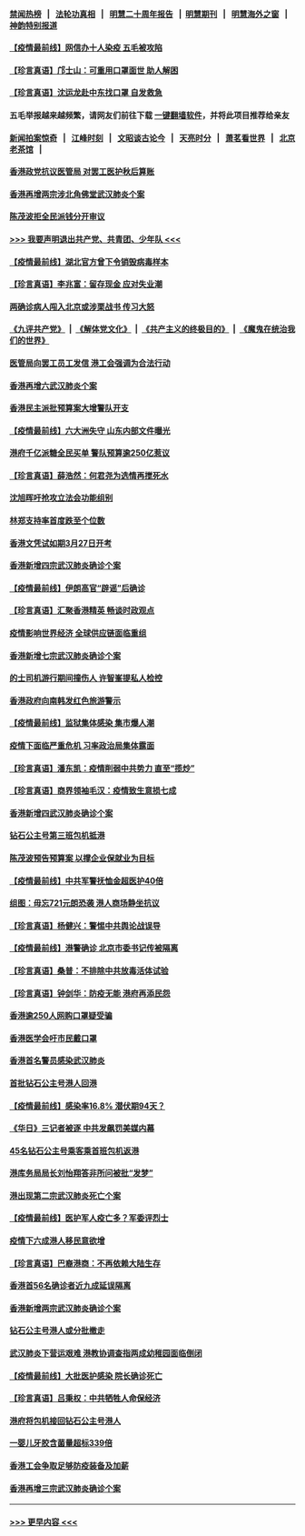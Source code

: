 #### [禁闻热榜](热点新闻.md?=0)  &nbsp;&nbsp;|&nbsp;&nbsp; [法轮功真相](https://github.com/gfw-breaker/truth/blob/master/README.md?=0) &nbsp;&nbsp;|&nbsp;&nbsp; [明慧二十周年报告](https://github.com/gfw-breaker/mh-reports/blob/master/README.md?=0) &nbsp;&nbsp;|&nbsp;&nbsp;[明慧期刊](https://github.com/gfw-breaker/mh-qikan) &nbsp;&nbsp;|&nbsp;&nbsp; [明慧海外之窗](https://github.com/gfw-breaker/mh-news/blob/master/README.md?=0) &nbsp;&nbsp;|&nbsp;&nbsp; [神韵特别报道](https://github.com/gfw-breaker/mh-news/blob/master/shenyun.md?=0)
#### [【疫情最前线】网信办十人染疫 五毛被攻陷](../pages/nsc415/n11903757.md?t=03011031) 
#### [【珍言真语】邝士山：可重用口罩面世 助人解困](../pages/nsc415/n11903875.md?t=03011031) 
#### [【珍言真语】沈运龙赴中东找口罩 自发救急](../pages/nsc415/n11903291.md?t=03011031) 
#### 五毛举报越来越频繁，请网友们前往下载 [一键翻墙软件](https://github.com/gfw-breaker/ssr-accounts)，并将此项目推荐给亲友
#### [新闻拍案惊奇](https://github.com/gfw-breaker/banned-news/blob/master/pages/link4.md) &nbsp;&nbsp;|&nbsp;&nbsp; [江峰时刻](https://github.com/gfw-breaker/banned-news/blob/master/pages/link4.md) &nbsp;&nbsp;|&nbsp;&nbsp; [文昭谈古论今](https://github.com/gfw-breaker/banned-news/blob/master/pages/link4.md) &nbsp;&nbsp;|&nbsp;&nbsp; [天亮时分](https://github.com/gfw-breaker/banned-news/blob/master/pages/link4.md) &nbsp;&nbsp;|&nbsp;&nbsp; [萧茗看世界](https://github.com/gfw-breaker/banned-news/blob/master/pages/link4.md) &nbsp;&nbsp;|&nbsp;&nbsp; [北京老茶馆](https://github.com/gfw-breaker/banned-news/blob/master/pages/link4.md) &nbsp;&nbsp;|&nbsp;&nbsp; 
#### [香港政党抗议医管局 对罢工医护秋后算账](../pages/nsc415/n11901746.md?t=03011031) 
#### [香港再增两宗涉北角佛堂武汉肺炎个案](../pages/nsc415/n11901737.md?t=03011031) 
#### [陈茂波拒全民派钱分开审议](../pages/nsc415/n11901672.md?t=03011031) 
#### [>>> 我要声明退出共产党、共青团、少年队 <<<](https://github.com/begood0513/goodnews/blob/master/quit/letter.md) 
#### [【疫情最前线】湖北官方曾下令销毁病毒样本](../pages/nsc415/n11901518.md?t=03011031) 
#### [【珍言真语】李兆富：留存现金 应对失业潮](../pages/nsc415/n11901448.md?t=03011031) 
#### [两确诊病人闯入北京或涉栗战书 传习大怒](../pages/nsc415/n11901180.md?t=03011031) 
#### [《九评共产党》](https://github.com/begood0513/9ping.md/blob/master/README.md) &nbsp;|&nbsp; [《解体党文化》](../../../../jtdwh.md/blob/master/README.md)  &nbsp;|&nbsp; [《共产主义的终极目的》](../../../../gczydzjmd.md/blob/master/README.md) &nbsp;|&nbsp; [《魔鬼在统治我们的世界》](../../../../mgztzwmdsj.md/blob/master/README.md) 
#### [医管局向罢工员工发信 港工会强调为合法行动](../pages/nsc415/n11898870.md?t=03011031) 
#### [香港再增六武汉肺炎个案](../pages/nsc415/n11898843.md?t=03011031) 
#### [香港民主派批预算案大增警队开支](../pages/nsc415/n11898813.md?t=03011031) 
#### [【疫情最前线】六大洲失守 山东内部文件曝光](../pages/nsc415/n11898455.md?t=03011031) 
#### [港府千亿派糖全民买单 警队预算逾250亿惹议](../pages/nsc415/n11898608.md?t=03011031) 
#### [【珍言真语】薛浩然：何君尧为选情再搅死水](../pages/nsc415/n11898269.md?t=03011031) 
#### [沈旭晖吁抢攻立法会功能组别](../pages/nsc415/n11896084.md?t=03011031) 
#### [林郑支持率首度跌至个位数](../pages/nsc415/n11896058.md?t=03011031) 
#### [香港文凭试如期3月27日开考](../pages/nsc415/n11896055.md?t=03011031) 
#### [香港新增四宗武汉肺炎确诊个案](../pages/nsc415/n11896040.md?t=03011031) 
#### [【疫情最前线】伊朗高官“辟谣”后确诊](../pages/nsc415/n11895902.md?t=03011031) 
#### [【珍言真语】汇聚香港精英 畅谈时政观点](../pages/nsc415/n11895733.md?t=03011031) 
#### [疫情影响世界经济 全球供应链面临重组](../pages/nsc415/n11895634.md?t=03011031) 
#### [香港新增七宗武汉肺炎确诊个案](../pages/nsc415/n11893498.md?t=03011031) 
#### [的士司机游行期间撞伤人 许智峯提私人检控](../pages/nsc415/n11893483.md?t=03011031) 
#### [香港政府向南韩发红色旅游警示](../pages/nsc415/n11893398.md?t=03011031) 
#### [【疫情最前线】监狱集体感染 集市爆人潮](../pages/nsc415/n11893181.md?t=03011031) 
#### [疫情下面临严重危机  习率政治局集体露面](../pages/nsc415/n11893305.md?t=03011031) 
#### [【珍言真语】潘东凯：疫情削弱中共势力 直至“揽炒”](../pages/nsc415/n11892866.md?t=03011031) 
#### [【珍言真语】商界领袖毛汉：疫情致生意损七成](../pages/nsc415/n11890348.md?t=03011031) 
#### [香港新增四武汉肺炎确诊个案](../pages/nsc415/n11890610.md?t=03011031) 
#### [钻石公主号第三班包机抵港](../pages/nsc415/n11890645.md?t=03011031) 
#### [陈茂波预告预算案 以撑企业保就业为目标](../pages/nsc415/n11890574.md?t=03011031) 
#### [【疫情最前线】中共军警抚恤金超医护40倍](../pages/nsc415/n11890458.md?t=03011031) 
#### [组图：毋忘721元朗恐袭 港人商场静坐抗议](../pages/nsc415/n11876882.md?t=03011031) 
#### [【珍言真语】杨健兴：警惕中共舆论战误导](../pages/nsc415/n11888131.md?t=03011031) 
#### [【疫情最前线】港警确诊 北京市委书记传被隔离](../pages/nsc415/n11886872.md?t=03011031) 
#### [【珍言真语】桑普：不排除中共放毒活体试验](../pages/nsc415/n11886832.md?t=03011031) 
#### [【珍言真语】钟剑华：防疫无能 港府再添民怨](../pages/nsc415/n11884504.md?t=03011031) 
#### [香港逾250人网购口罩疑受骗](../pages/nsc415/n11884388.md?t=03011031) 
#### [香港医学会吁市民戴口罩](../pages/nsc415/n11884367.md?t=03011031) 
#### [香港首名警员感染武汉肺炎](../pages/nsc415/n11884357.md?t=03011031) 
#### [首批钻石公主号港人回港](../pages/nsc415/n11884333.md?t=03011031) 
#### [【疫情最前线】感染率16.8% 潜伏期94天？](../pages/nsc415/n11884256.md?t=03011031) 
#### [《华日》三记者被逐 中共发飙罚美媒内幕](../pages/nsc415/n11884184.md?t=03011031) 
#### [45名钻石公主号乘客乘首班包机返港](../pages/nsc415/n11881770.md?t=03011031) 
#### [港库务局局长刘怡翔答非所问被批“发梦”](../pages/nsc415/n11881752.md?t=03011031) 
#### [港出现第二宗武汉肺炎死亡个案](../pages/nsc415/n11881736.md?t=03011031) 
#### [【疫情最前线】医护军人疫亡多？军委评烈士](../pages/nsc415/n11881655.md?t=03011031) 
#### [疫情下六成港人移民意欲增](../pages/nsc415/n11881699.md?t=03011031) 
#### [【珍言真语】巴裔港商：不再依赖大陆生存](../pages/nsc415/n11881126.md?t=03011031) 
#### [香港首56名确诊者近九成延误隔离](../pages/nsc415/n11879079.md?t=03011031) 
#### [香港新增两宗武汉肺炎确诊个案](../pages/nsc415/n11879064.md?t=03011031) 
#### [钻石公主号港人或分批撤走](../pages/nsc415/n11879029.md?t=03011031) 
#### [武汉肺炎下营运艰难 港教协调查指两成幼稚园面临倒闭](../pages/nsc415/n11878989.md?t=03011031) 
#### [【疫情最前线】大批医护感染 院长确诊死亡](../pages/nsc415/n11878595.md?t=03011031) 
#### [【珍言真语】吕秉权：中共牺牲人命保经济](../pages/nsc415/n11878390.md?t=03011031) 
#### [港府将包机接回钻石公主号港人](../pages/nsc415/n11876352.md?t=03011031) 
#### [一婴儿牙胶含菌量超标339倍](../pages/nsc415/n11876336.md?t=03011031) 
#### [香港工会争取足够防疫装备及加薪](../pages/nsc415/n11876313.md?t=03011031) 
#### [香港再增三宗武汉肺炎确诊个案](../pages/nsc415/n11876297.md?t=03011031) 

----
#### [ >>> 更早内容 <<< ](../indexes/nsc415-earlier.md)
